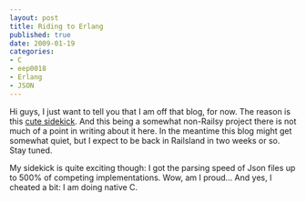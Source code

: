```yaml
---
layout: post
title: Riding to Erlang
published: true
date: 2009-01-19
categories:
- C
- eep0018
- Erlang
- JSON
---
```

<p>Hi guys, I just want to tell you that I am off that blog, for now. The reason is this <a href="http://github.com/pboy/eep0018/">cute sidekick</a>. And this being a somewhat non-Railsy project there is not much of a point in writing about it here. In the meantime this blog might get somewhat quiet, but I expect to be back in Railsland in two weeks or so. Stay tuned.</p>

<p>My sidekick is quite exciting though: I got the parsing speed of Json files up to 500% of competing implementations. Wow, am I proud... And yes, I cheated a bit: I am doing native C.</p>
